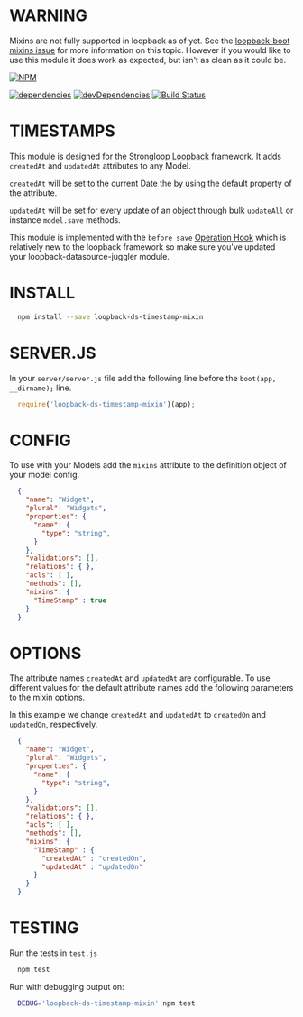 WARNING
=============
Mixins are not fully supported in loopback as of yet.  See the [loopback-boot mixins issue](https://github.com/strongloop/loopback-boot/issues/79) for more information on this topic.  However if you would like to use this module it does work as expected, but isn't as clean as it could be.


[![NPM](https://nodei.co/npm/loopback-ds-timestamp-mixin.png?compact=true)](https://nodei.co/npm/loopback-ds-timestamp-mixin/)

[![dependencies](https://img.shields.io/david/clarkbw/loopback-ds-timestamp-mixin.svg)]()
[![devDependencies](https://img.shields.io/david/dev/clarkbw/loopback-ds-timestamp-mixin.svg)]()
[![Build Status](https://travis-ci.org/clarkbw/loopback-ds-timestamp-mixin.svg?branch=master)](https://travis-ci.org/clarkbw/loopback-ds-timestamp-mixin)

TIMESTAMPS
=============

This module is designed for the [Strongloop Loopback](https://github.com/strongloop/loopback) framework.  It adds `createdAt` and `updatedAt` attributes to any Model.

`createdAt` will be set to the current Date the by using the default property of the attribute.

`updatedAt` will be set for every update of an object through bulk `updateAll` or instance `model.save` methods.

This module is implemented with the `before save` [Operation Hook](http://docs.strongloop.com/display/public/LB/Operation+hooks#Operationhooks-beforesave) which is relatively new to the loopback framework so make sure you've updated your loopback-datasource-juggler module.

INSTALL
=============

```bash
  npm install --save loopback-ds-timestamp-mixin
```

SERVER.JS
=============

In your `server/server.js` file add the following line before the `boot(app, __dirname);` line.

```js
  require('loopback-ds-timestamp-mixin')(app);
```

CONFIG
=============

To use with your Models add the `mixins` attribute to the definition object of your model config.

```json
  {
    "name": "Widget",
    "plural": "Widgets",
    "properties": {
      "name": {
        "type": "string",
      }
    },
    "validations": [],
    "relations": { },
    "acls": [ ],
    "methods": [],
    "mixins": {
      "TimeStamp" : true
    }
  }
```

OPTIONS
=============

The attribute names `createdAt` and `updatedAt` are configurable.  To use different values for the default attribute names add the following parameters to the mixin options.

In this example we change `createdAt` and `updatedAt` to `createdOn` and `updatedOn`, respectively.

```json
  {
    "name": "Widget",
    "plural": "Widgets",
    "properties": {
      "name": {
        "type": "string",
      }
    },
    "validations": [],
    "relations": { },
    "acls": [ ],
    "methods": [],
    "mixins": {
      "TimeStamp" : {
        "createdAt" : "createdOn",
        "updatedAt" : "updatedOn"
      }
    }
  }
```

TESTING
=============

Run the tests in `test.js`

```bash
  npm test
```

Run with debugging output on:

```bash
  DEBUG='loopback-ds-timestamp-mixin' npm test
```
